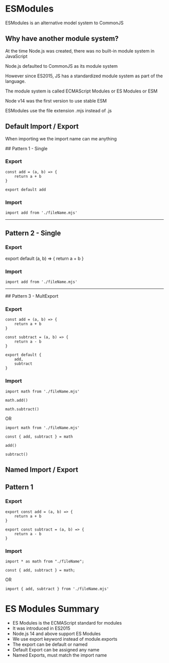 # ESModules

ESModules is an alternative model system to CommonJS

## Why have another module system?

At the time Node.js was created, there was no built-in module system in JavaScript

Node.js defaulted to CommonJS as its module system

However since ES2015, JS has a standardized module system as part of the language.

The module system is called ECMAScript Modules or ES Modules or ESM

Node v14 was the first version to use stable ESM

ESModules use the file extension .mjs instead of .js

## Default Import / Export

When importing we the import name can me anything

## Pattern 1 - Single

### Export

```
const add = (a, b) => {
    return a + b
}

export default add
```

### Import

```
import add from './fileName.mjs'
```

---

## Pattern 2 - Single

### Export

export default (a, b) => {
return a + b
}

### Import

```
import add from './fileName.mjs'
```

---

## Pattern 3 - MultExport

### Export

```
const add = (a, b) => {
    return a + b
}

const subtract = (a, b) => {
    return a - b
}

export default {
    add,
    subtract
}
```

### Import

```
import math from './fileName.mjs'

math.add()

math.subtract()
```

OR

```
import math from './fileName.mjs'

const { add, subtract } = math

add()

subtract()
```

## Named Import / Export

## Pattern 1

### Export

```
export const add = (a, b) => {
    return a + b
}

export const subtract = (a, b) => {
    return a - b
}

```

### Import

```
import * as math from "./fileName";

const { add, subtract } = math;
```

OR

```
import { add, subtract } from './fileName.mjs'
```

# ES Modules Summary

-   ES Modules is the ECMAScript standard for modules
-   It was introduced in ES2015
-   Node.js 14 and above support ES Modules
-   We use export keyword instead of module.exports
-   The export can be default or named
-   Default Export can be assigned any name
-   Named Exports, must match the import name
